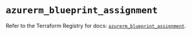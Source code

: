 # `azurerm_blueprint_assignment`

Refer to the Terraform Registry for docs: [`azurerm_blueprint_assignment`](https://registry.terraform.io/providers/hashicorp/azurerm/3.93.0/docs/resources/blueprint_assignment).
